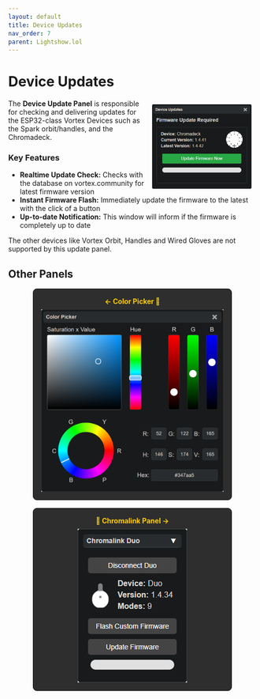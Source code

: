 ```yaml
---
layout: default
title: Device Updates
nav_order: 7
parent: Lightshow.lol
---
```

<style>
  .panel-grid {
    display: grid;
    grid-template-columns: repeat(auto-fit, minmax(200px, 1fr));
    gap: 16px;
    margin: 0 auto;
    max-width: 80%;
    margin-top: 10px;
  }

  .panel-link {
    background-color: #2e2e2e;
    border-radius: 8px;
    text-decoration: none;
    color: #ffffff;
    padding: 16px;
    display: flex;
    flex-direction: column;
    align-items: center;
    transition: transform 0.2s;
    border: 1px solid #080808;
  }

  .panel-link:hover {
    transform: scale(1.02);
  }

  .panel-title {
    margin-bottom: 8px;
    font-weight: bold;
    color: #ffcc00;
  }

  .panel-img {
    max-width: 100%;
  }
</style>
# Device Updates

<img style="float:right;max-width:40%;margin:10px;" src="assets/images/lightshow-lol-device-update.png">

The **Device Update Panel** is responsible for checking and delivering updates for the ESP32-class Vortex Devices such as the Spark orbit/handles, and the Chromadeck.

### Key Features

- **Realtime Update Check:** Checks with the database on vortex.community for latest firmware version
- **Instant Firmware Flash:** Immediately update the firmware to the latest with the click of a button
- **Up-to-date Notification:** This window will inform if the firmware is completely up to date

The other devices like Vortex Orbit, Handles and Wired Gloves are not supported by this update panel.

## Other Panels

<div class="panel-grid">
  <a href="lightshow_lol_color_picker.html" class="panel-link">
    <span class="panel-title">← Color Picker 🔗</span>
    <img src="assets/images/lightshow-lol-color-picker.png" class="panel-img" alt="Color Picker">
  </a>
  <a href="lightshow_lol_color_picker.html" class="panel-link">
    <span class="panel-title">🔗 Chromalink Panel →</span>
    <img src="assets/images/lightshow-lol-chromalink-duo.png" class="panel-img">
  </a>
</div>

